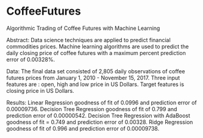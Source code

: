 # CoffeeFutures

Algorithmic Trading of Coffee Futures with Machine Learning

Abstract: Data science techniques are applied to predict financial commodities prices. Machine learning algorithms are used to predict the daily closing price of coffee futures with a maximum percent prediction error of 0.00328%.

Data: The final data set consisted of 2,805 daily observations of coffee futures prices from January 1, 2010 - November 15, 2017. Three input features are : open, high and low price in US Dollars. Target features is closing price in US Dollars.

Results: Linear Regression goodness of fit of 0.0996 and prediction error of 0.00009736. Decision Tree Regression goodness of fit of 0.799 and prediction error of 0.00000542. Decision Tree Regression with AdaBoost goodness of fit = 0.749 and prediction error of 0.00328. Ridge Regression goodness of fit of 0.996 and prediction error of 0.00009738.
